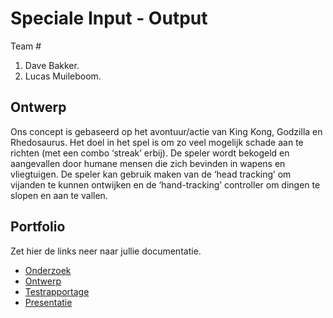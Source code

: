 # Speciale Input - Output

Team #
1. Dave Bakker.
2. Lucas Muileboom.

## Ontwerp

Ons concept is gebaseerd op het avontuur/actie van King Kong, Godzilla en Rhedosaurus.
Het doel in het spel is om zo veel mogelijk schade aan te richten (met een combo ‘streak’ erbij).
De speler wordt bekogeld en aangevallen door humane mensen die zich bevinden in wapens en vliegtuigen.
De speler kan gebruik maken van de ‘head tracking’ om vijanden te kunnen ontwijken en de ‘hand-tracking’ controller om dingen te slopen en aan te vallen.

## Portfolio
Zet hier de links neer naar jullie documentatie.

* [Onderzoek]()
* [Ontwerp]()
* [Testrapportage]()
* [Presentatie]()
